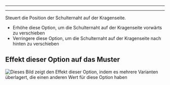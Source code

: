 ***

***

Steuert die Position der Schulternaht auf der Kragenseite.

*   Erhöhe diese Option, um die Schulternaht auf der Kragenseite vorwärts zu verschieben
*   Verringere diese Option, um die Schulternaht auf der Kragenseite nach hinten zu verschieben

## Effekt dieser Option auf das Muster

![Dieses Bild zeigt den Effekt dieser Option, indem es mehrere Varianten überlagert, die einen anderen Wert für diese Option haben](simon\_s3collar\_sample.svg "Effekt dieser Option auf das Muster")
